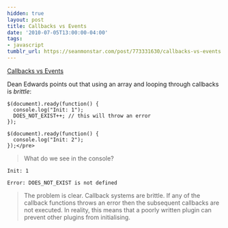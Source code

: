 ```yaml
---
hidden: true
layout: post
title: Callbacks vs Events
date: '2010-07-05T13:00:00-04:00'
tags:
- javascript
tumblr_url: https://seanmonstar.com/post/773331630/callbacks-vs-events
---
```

[Callbacks vs Events](http://dean.edwards.name/weblog/2009/03/callbacks-vs-events/)  

Dean Edwards points out that using an array and looping through callbacks is _brittle_:

    $(document).ready(function() {
      console.log("Init: 1");
      DOES_NOT_EXIST++; // this will throw an error
    });
    
    $(document).ready(function() {
      console.log("Init: 2");
    });</pre>

> What do we see in the console?

    Init: 1
    
    Error: DOES_NOT_EXIST is not defined

> The problem is clear. Callback systems are brittle. If any of the callback functions throws an error then the subsequent callbacks are not executed. In reality, this means that a poorly written plugin can prevent other plugins from initialising.

